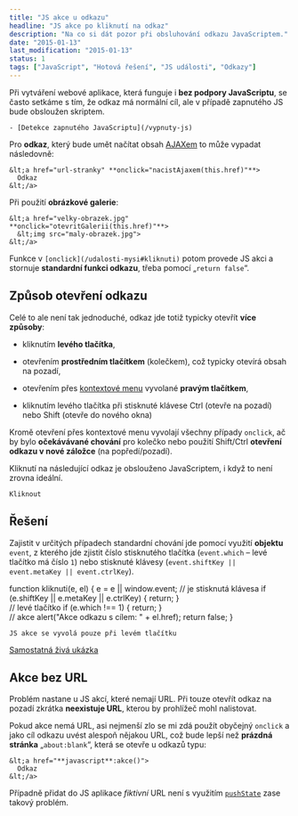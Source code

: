 ```yaml
---
title: "JS akce u odkazu"
headline: "JS akce po kliknutí na odkaz"
description: "Na co si dát pozor při obsluhování odkazu JavaScriptem."
date: "2015-01-13"
last_modification: "2015-01-13"
status: 1
tags: ["JavaScript", "Hotová řešení", "JS události", "Odkazy"]
---
```


Při vytváření webové aplikace, která funguje i **bez podpory JavaScriptu**, se často setkáme s tím, že odkaz má normální cíl, ale v případě zapnutého JS bude obsloužen skriptem.

    - [Detekce zapnutého JavaScriptu](/vypnuty-js)

Pro **odkaz**, který bude umět načítat obsah [AJAXem](/ajax) to může vypadat následovně:

```
&lt;a href="url-stranky" **onclick="nacistAjaxem(this.href)"**>
  Odkaz
&lt;/a>
```

Při použití **obrázkové galerie**:

```
&lt;a href="velky-obrazek.jpg" **onclick="otevritGalerii(this.href)"**>
  &lt;img src="maly-obrazek.jpg">
&lt;/a>
```

Funkce v `[onclick](/udalosti-mysi#kliknuti)` potom provede JS akci a stornuje **standardní funkci odkazu**, třeba pomocí „`return false`“.

## Způsob otevření odkazu

Celé to ale není tak jednoduché, odkaz jde totiž typicky otevřít **více způsoby**:

  - kliknutím **levého tlačítka**,

  - otevřením **prostředním tlačítkem** (kolečkem), což typicky otevírá obsah na pozadí,

  - otevřením přes [kontextové menu](/kontextova-nabidka) vyvolané **pravým tlačítkem**,

  - kliknutím levého tlačítka při stisknuté klávese Ctrl (otevře na pozadí) nebo Shift (otevře do nového okna)

Kromě otevření přes kontextové menu vyvolají všechny případy `onclick`, ač by bylo **očekávávané chování** pro kolečko nebo použití Shift/Ctrl **otevření odkazu v nové záložce** (na popředí/pozadí).

Kliknutí na následující odkaz je obslouženo JavaScriptem, i když to není zrovna ideální.

    Kliknout

## Řešení

Zajistit v určitých případech standardní chování jde pomocí využití **objektu** `event`, z kterého jde zjistit číslo stisknutého tlačítka (`event.which` – levé tlačítko má číslo `1`) nebo stisknuté klávesy (`event.shiftKey || event.metaKey || event.ctrlKey`).

function kliknuti(e, el) {
    e = e || window.event;
    // je stisknutá klávesa
    if (e.shiftKey || e.metaKey || e.ctrlKey) {
        return;
    }    
    // levé tlačítko
    if (e.which !== 1) {
        return;
    }    
    // akce
    alert("Akce odkazu s cílem: " + el.href);
    return false;
}  

    JS akce se vyvolá pouze při levém tlačítku

[Samostatná živá ukázka](http://kod.djpw.cz/oljb)

## Akce bez URL

Problém nastane u JS akcí, které nemají URL. Při touze otevřít odkaz na pozadí zkrátka **neexistuje URL**, kterou by prohlížeč mohl nalistovat.

Pokud akce nemá URL, asi nejmenší zlo se mi zdá použít obyčejný `onclick` a jako cíl odkazu uvést alespoň nějakou URL, což bude lepší než **prázdná stránka** „`about:blank`“, která se otevře u odkazů typu:

```
&lt;a href="**javascript**:akce()">
  Odkaz
&lt;/a>
```

Případně přidat do JS aplikace *fiktivní* URL není s využitím [`pushState`](/zmena-url) zase takový problém.